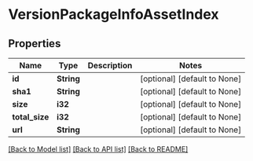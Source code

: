 # VersionPackageInfoAssetIndex

## Properties
Name | Type | Description | Notes
------------ | ------------- | ------------- | -------------
**id** | **String** |  | [optional] [default to None]
**sha1** | **String** |  | [optional] [default to None]
**size** | **i32** |  | [optional] [default to None]
**total_size** | **i32** |  | [optional] [default to None]
**url** | **String** |  | [optional] [default to None]

[[Back to Model list]](../README.md#documentation-for-models) [[Back to API list]](../README.md#documentation-for-api-endpoints) [[Back to README]](../README.md)


